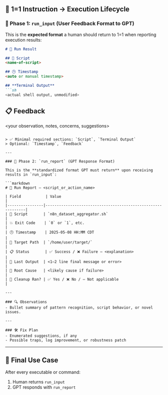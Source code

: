 ## 🧠 1=1 Instruction → Execution Lifecycle

### 🔹 Phase 1: `run_input` (User Feedback Format to GPT)

This is the **expected format** a human should return to 1=1 when reporting execution results:

````markdown
# 🧪 Run Result

## 📄 Script
<name-of-script>

## 🕒 Timestamp
<auto or manual timestamp>

## **Terminal Output**
```sh
<actual shell output, unmodified>
````

## 📋 Feedback

\<your observation, notes, concerns, suggestions>

````

> ✅ Minimal required sections: `Script`, `Terminal Output`  
> Optional: `Timestamp`, `Feedback`

---

### 🔹 Phase 2: `run_report` (GPT Response Format)

This is the **standardized format GPT must return** upon receiving results in `run_input`:

```markdown
# 🧪 Run Report — <script_or_action_name>

| Field           | Value                                                       |
|----------------|-------------------------------------------------------------|
| 📄 Script       | `n8n_dataset_aggregator.sh`                                 |
| 💥 Exit Code    | `0` or `1`, etc.                                            |
| 🕒 Timestamp    | 2025-05-08 HH:MM CDT                                        |
| 📂 Target Path  | `/home/user/target/`                                        |
| 📋 Status       | ✅ Success / ❌ Failure — <explanation>                      |
| 🧾 Last Output  | <1–2 line final message or error>                           |
| 🧭 Root Cause   | <likely cause if failure>                                   |
| 🧹 Cleanup Ran? | ✅ Yes / ❌ No / — Not applicable                            |

---

### 🔍 Observations
- Bullet summary of pattern recognition, script behavior, or novel issues.

---

### 🛠️ Fix Plan
- Enumerated suggestions, if any
- Possible traps, log improvement, or robustness patch
````

---

## 🔁 Final Use Case

After every executable or command:

1. Human returns `run_input`
2. GPT responds with `run_report`
